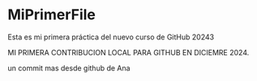# MiPrimerFile

Esta es mi primera práctica del nuevo curso de GitHub 20243


MI PRIMERA CONTRIBUCION LOCAL PARA GITHUB EN DICIEMRE 2024.

un commit mas desde github de Ana
